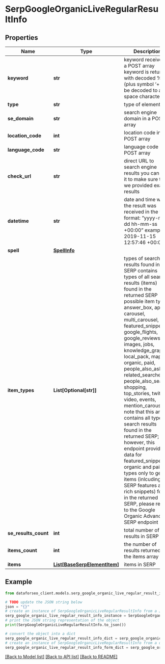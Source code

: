 # SerpGoogleOrganicLiveRegularResultInfo


## Properties

Name | Type | Description | Notes
------------ | ------------- | ------------- | -------------
**keyword** | **str** | keyword received in a POST array keyword is returned with decoded %## (plus symbol ‘+’ will be decoded to a space character) | [optional] 
**type** | **str** | type of element | [optional] 
**se_domain** | **str** | search engine domain in a POST array | [optional] 
**location_code** | **int** | location code in a POST array | [optional] 
**language_code** | **str** | language code in a POST array | [optional] 
**check_url** | **str** | direct URL to search engine results you can use it to make sure that we provided exact results | [optional] 
**datetime** | **str** | date and time when the result was received in the UTC format: “yyyy-mm-dd hh-mm-ss +00:00” example: 2019-11-15 12:57:46 +00:00 | [optional] 
**spell** | [**SpellInfo**](SpellInfo.md) |  | [optional] 
**item_types** | **List[Optional[str]]** | types of search results found in SERP contains types of all search results (items) found in the returned SERP possible item types: answer_box, app, carousel, multi_carousel, featured_snippet, google_flights, google_reviews, images, jobs, knowledge_graph, local_pack, map, organic, paid, people_also_ask, related_searches, people_also_search, shopping, top_stories, twitter, video, events, mention_carousel note that this array contains all types of search results found in the returned SERP; however, this endpoint provides data for featured_snippet, organic and paid types only to get all items (inlcuding SERP features and rich snippets) found in the returned SERP, please refer to the Google Organiс Advanced SERP endpoint | [optional] 
**se_results_count** | **int** | total number of results in SERP | [optional] 
**items_count** | **int** | the number of results returned in the items array | [optional] 
**items** | [**List[BaseSerpElementItem]**](BaseSerpElementItem.md) | items in SERP | [optional] 

## Example

```python
from dataforseo_client.models.serp_google_organic_live_regular_result_info import SerpGoogleOrganicLiveRegularResultInfo

# TODO update the JSON string below
json = "{}"
# create an instance of SerpGoogleOrganicLiveRegularResultInfo from a JSON string
serp_google_organic_live_regular_result_info_instance = SerpGoogleOrganicLiveRegularResultInfo.from_json(json)
# print the JSON string representation of the object
print(SerpGoogleOrganicLiveRegularResultInfo.to_json())

# convert the object into a dict
serp_google_organic_live_regular_result_info_dict = serp_google_organic_live_regular_result_info_instance.to_dict()
# create an instance of SerpGoogleOrganicLiveRegularResultInfo from a dict
serp_google_organic_live_regular_result_info_form_dict = serp_google_organic_live_regular_result_info.from_dict(serp_google_organic_live_regular_result_info_dict)
```
[[Back to Model list]](../README.md#documentation-for-models) [[Back to API list]](../README.md#documentation-for-api-endpoints) [[Back to README]](../README.md)


